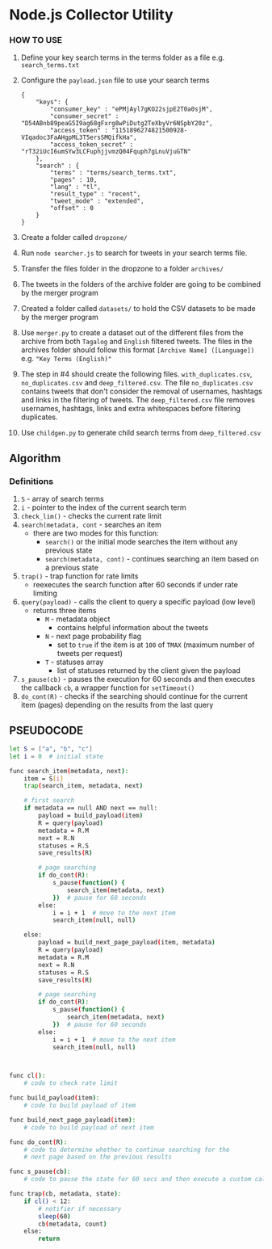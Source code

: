 # Node.js Collector Utility


### HOW TO USE 
1. Define your key search terms in the terms folder as a file e.g. `search_terms.txt`
2. Configure the `payload.json` file to use your search terms
    ```
    {
        "keys": {
            "consumer_key" : "ePMjAyl7gKO22sjpE2T0a0sjM",
            "consumer_secret" : "D54ABnb89peaG5I9ag68gFxrg8wPiDutg2TeXbyVr6NSpbY20z", 
            "access_token" : "1151896274821500928-VIqadoc3FaAHgpML3T5ersSMQifkHa", 
            "access_token_secret" : "rT32iUcI6umSYw3LCFuphjjvmzQ04Fquph7gLnuVjuGTN"
        }, 
        "search" : {
            "terms" : "terms/search_terms.txt",
            "pages" : 10, 
            "lang" : "tl",
            "result_type" : "recent", 
            "tweet_mode" : "extended", 
            "offset" : 0
        }
    }
    ```

1. Create a folder called `dropzone/`
2. Run `node searcher.js` to search for tweets in your search terms file.
3. Transfer the files folder in the dropzone to a folder `archives/`  
4. The tweets in the folders of the archive folder are going to be combined by the merger program
5. Created a folder called `datasets/` to hold the CSV datasets to be made by the merger program
6. Use `merger.py` to create a dataset out of the different files from the archive from both `Tagalog` and `English` filtered tweets. The files in the archives folder should follow this format `[Archive Name] ([Language])` e.g. `"Key Terms (English)"`
7. The step in #4 should create the following files. `with_duplicates.csv`, `no_duplicates.csv` and `deep_filtered.csv`. The file `no_duplicates.csv` contains tweets that don't consider the removal of usernames, hashtags and links in the filtering of tweets. The `deep_filtered.csv` file removes usernames, hashtags, links and extra whitespaces before filtering duplicates. 
8. Use `childgen.py` to generate child search terms from `deep_filtered.csv`

## Algorithm
### Definitions
1. `S` - array of search terms
2. `i` - pointer to the index of the current search term
3. `check_lim()` - checks the current rate limit
4. `search(metadata, cont` - searches an item
    * there are two modes for this function: 
      * `search()` or the initial mode searches the item without any previous state
      * `search(metadata, cont)` - continues searching an item based on a previous state
5. `trap()` - trap function for rate limits 
   * reexecutes the search function after 60 seconds if under rate limiting
6. `query(payload)` - calls the client to query a specific payload (low level)
    * returns three items 
      * `M` - metadata object
        * contains helpful information about the tweets
      * `N` - next page probability flag
        * set to `true` if the item is at `100` of `TMAX` (maximum number of tweets per request)
      * `T` - statuses array
        * list of statuses returned by the client given the payload
7. `s_pause(cb)` - pauses the execution for 60 seconds and then executes the callback `cb`, a wrapper function for `setTimeout()`
8. `do_cont(R)` - checks if the searching should continue for the current item (pages) depending on the results from the last query

## PSEUDOCODE
```bash
let S = ["a", "b", "c"]
let i = 0  # initial state

func search_item(metadata, next):
    item = S[i]
    trap(search_item, metadata, next)

    # first search 
    if metadata == null AND next == null: 
        payload = build_payload(item)
        R = query(payload)
        metadata = R.M 
        next = R.N
        statuses = R.S 
        save_results(R)

        # page searching
        if do_cont(R):
            s_pause(function() {
                search_item(metadata, next)
            })  # pause for 60 seconds
        else: 
            i = i + 1  # move to the next item
            search_item(null, null)

    else: 
        payload = build_next_page_payload(item, metadata)
        R = query(payload)
        metadata = R.M 
        next = R.N
        statuses = R.S 
        save_results(R)

        # page searching
        if do_cont(R):
            s_pause(function() {
                search_item(metadata, next)
            })  # pause for 60 seconds
        else: 
            i = i + 1  # move to the next item
            search_item(null, null)



func cl(): 
    # code to check rate limit

func build_payload(item):
    # code to build payload of item

func build_next_page_payload(item):
    # code to build payload of next item

func do_cont(R): 
    # code to determine whether to continue searching for the
    # next page based on the previous results

func s_pause(cb): 
    # code to pause the state for 60 secs and then execute a custom callback

func trap(cb, metadata, state):
    if cl() < 12: 
        # notifier if necessary
        sleep(60)
        cb(metadata, count)
    else:
        return

```
        